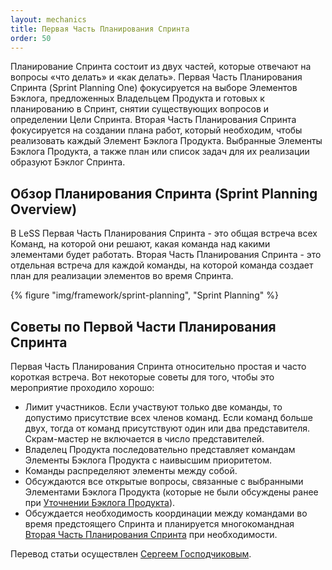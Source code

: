 ```yaml
---
layout: mechanics
title: Первая Часть Планирования Спринта
order: 50
---
```


Планирование Спринта состоит из двух частей, которые отвечают на вопросы  «что делать» и «как делать». Первая Часть Планирования Спринта (Sprint Planning One) фокусируется на выборе Элементов Бэклога, предложенных Владельцем Продукта и готовых к планированию в Спринт, снятии существующих вопросов и определении Цели Спринта. Вторая Часть Планирования Спринта фокусируется на создании плана работ, который необходим, чтобы реализовать каждый Элемент Бэклога Продукта. Выбранные Элементы Бэклога Продукта, а также план или список задач для их реализации образуют Бэклог Спринта.


## Обзор Планирования Спринта (Sprint Planning Overview)

В LeSS Первая Часть Планирования Спринта - это общая встреча всех Команд, на которой они решают, какая команда над какими элементами будет работать. Вторая Часть Планирования Спринта - это отдельная встреча для каждой команды, на которой команда создает план для реализации элементов во время Спринта.

<div>
  {% figure "img/framework/sprint-planning", "Sprint Planning" %}
</div>

## Советы по Первой Части Планирования Спринта

Первая Часть Планирования Спринта относительно простая и часто короткая встреча. Вот некоторые советы для того, чтобы это мероприятие проходило хорошо:

* Лимит участников. Если участвуют только две команды, то допустимо присутствие всех членов команд. Если команд больше двух, тогда от команд присутствуют один или два представителя. Скрам-мастер не включается в число представителей.
* Владелец Продукта последовательно представляет командам Элементы Бэклога Продукта с наивысшим приоритетом.
* Команды распределяют элементы между собой.
* Обсуждаются все открытые вопросы, связанные с выбранными Элементами Бэклога Продукта (которые не были обсуждены ранее при [Уточнении Бэклога Продукта](product-backlog-refinement.html)).
* Обсуждается необходимость координации между командами во время предстоящего Спринта и планируется многокомандная [Вторая Часть Планирования Спринта](sprint-planning-two.html) при необходимости.

Перевод статьи осуществлен [Сергеем Господчиковым](https://less.works/ru/profiles/sergey-gospodchikov).
